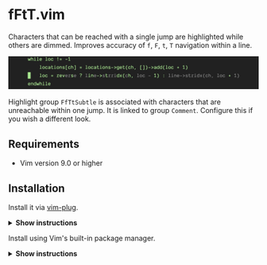 # fFtT.vim

Characters that can be reached with a single jump are highlighted while others
are dimmed. Improves accuracy of `f`, `F`, `t`, `T` navigation within a line.

![](img/fFtT.jpeg)

Highlight group `FfTtSubtle` is associated with characters that are unreachable
within one jump. It is linked to group `Comment`. Configure this if you wish a
different look.

## Requirements

- Vim version 9.0 or higher

## Installation

Install it via [vim-plug](https://github.com/junegunn/vim-plug).

<details><summary><b>Show instructions</b></summary>
<br>
  
Using vim9 script:

```vim
vim9script
plug#begin()
Plug 'girishji/fFtT.vim'
plug#end()
```

Using legacy script:

```vim
call plug#begin()
Plug 'girishji/fFtT.vim'
call plug#end()
```

</details>

Install using Vim's built-in package manager.

<details><summary><b>Show instructions</b></summary>
<br>
  
```bash
$ mkdir -p $HOME/.vim/pack/downloads/opt
$ cd $HOME/.vim/pack/downloads/opt
$ git clone https://github.com/girishji/fFtT.vim.git
```

Add the following line to your $HOME/.vimrc file.

```vim
packadd vimcomplete
```

</details>
